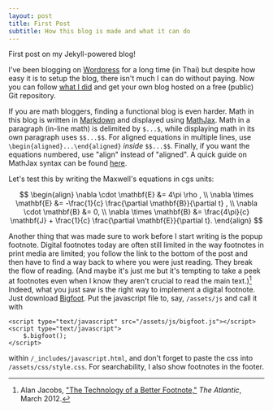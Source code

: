 ```yaml
---
layout: post
title: First Post
subtitle: How this blog is made and what it can do
---
```


First post on my Jekyll-powered blog!

I've been blogging on [Wordpress](https://ninnatdangniam.wordpress.com/) for a long time (in Thai) but despite how easy it is to setup the blog,
there isn't much I can do without paying. Now you can follow [what I did](https://ninnat.github.io/README.html) and get your own blog hosted
on a free (public) Git repository.

If you are math bloggers, finding a functional blog is even harder. Math in this blog is written in [Markdown](http://daringfireball.net/projects/markdown/)
and displayed using [MathJax](https://www.mathjax.org/). Math in a paragraph (in-line math) is delimited by `$...$`, while displaying math in its own paragraph
uses `$$...$$`. For aligned equations in multiple lines, use `\begin{aligned}...\end{aligned}` *inside* `$$...$$`. Finally, if you want the equations numbered, use "align" instead of
"aligned". A quick guide on MathJax syntax can be found [here](http://meta.math.stackexchange.com/questions/5020/mathjax-basic-tutorial-and-quick-reference).

Let's test this by writing the Maxwell's equations in cgs units:

$$
\begin{align}
\nabla \cdot \mathbf{E} &= 4\pi \rho , \\ 
\nabla \times \mathbf{E} &= -\frac{1}{c} \frac{\partial \mathbf{B}}{\partial t} , \\
\nabla \cdot \mathbf{B} &= 0, \\
\nabla \times \mathbf{B} &= \frac{4\pi}{c} \mathbf{J} + \frac{1}{c} \frac{\partial \mathbf{E}}{\partial t}.
\end{align}
$$

Another thing that was made sure to work before I start writing is the popup footnote. Digital footnotes today are often still limited in the way
 footnotes in print media are limited; you follow the link to the bottom of the post and then have to find a way back to where you were just reading. They break the flow of reading.
 (And maybe it's just me but it's tempting to take a peek at footnotes even when I know they aren't crucial to read the main text.)[^1] Indeed, what you just saw is the right way to
implement a digital footnote. Just download [Bigfoot](http://www.bigfootjs.com/). Put the javascript file to, say, `/assets/js`  and call it with
```
<script type="text/javascript" src="/assets/js/bigfoot.js"></script>
<script type="text/javascript">
	$.bigfoot();	
</script>
``` 
within `/_includes/javascript.html`, and don't forget to paste the css into `/assets/css/style.css`. For searchability, I also show footnotes in the footer.

[^1]: Alan Jacobs, ["The Technology of a Better Footnote,"](http://www.theatlantic.com/technology/archive/2012/03/the-technology-of-a-better-footnote/254403/) *The Atlantic*, March 2012.